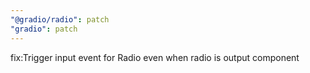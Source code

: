```yaml
---
"@gradio/radio": patch
"gradio": patch
---
```


fix:Trigger input event for Radio even when radio is output component
